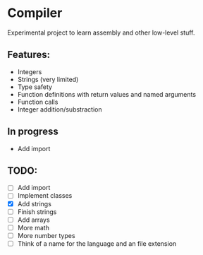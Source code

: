 # Compiler
Experimental project to learn assembly and other low-level stuff.

## Features:
- Integers
- Strings (very limited)
- Type safety
- Function definitions with return values and named arguments
- Function calls
- Integer addition/substraction
## In progress
- Add import
## TODO:
- [ ] Add import
- [ ] Implement classes
- [x] Add strings
- [ ] Finish strings
- [ ] Add arrays
- [ ] More math
- [ ] More number types
- [ ] Think of a name for the language and an file extension
